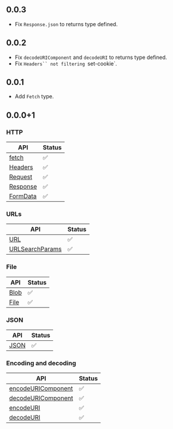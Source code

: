 ## 0.0.3

- Fix `Response.json` to returns type defined.

## 0.0.2

- Fix `decodeURIComponent` and `decodeURI` to returns type defined.
- Fix ` Headers`` not filtering  `set-cookie`.

## 0.0.1

- Add `Fetch` type.

## 0.0.0+1

### HTTP

| API                                                                   | Status |
| --------------------------------------------------------------------- | ------ |
| [fetch](https://developer.mozilla.org/en-US/docs/Web/API/fetch)       | ✅     |
| [Headers](https://developer.mozilla.org/en-US/docs/Web/API/Headers)   | ✅     |
| [Request](https://developer.mozilla.org/en-US/docs/Web/API/Request)   | ✅     |
| [Response](https://developer.mozilla.org/en-US/docs/Web/API/Response) | ✅     |
| [FormData](https://developer.mozilla.org/en-US/docs/Web/API/FormData) | ✅     |

### URLs

| API                                                                                 | Status |
| ----------------------------------------------------------------------------------- | ------ |
| [URL](https://developer.mozilla.org/en-US/docs/Web/API/URL)                         | ✅     |
| [URLSearchParams](https://developer.mozilla.org/en-US/docs/Web/API/URLSearchParams) | ✅     |

### File

| API                                                           | Status |
| ------------------------------------------------------------- | ------ |
| [Blob](https://developer.mozilla.org/en-US/docs/Web/API/Blob) | ✅     |
| [File](https://developer.mozilla.org/en-US/docs/Web/API/File) | ✅     |

### JSON

| API                                                                                           | Status |
| --------------------------------------------------------------------------------------------- | ------ |
| [JSON](https://developer.mozilla.org/en-US/docs/Web/JavaScript/Reference/Global_Objects/JSON) | ✅     |

### Encoding and decoding

| API                                                                                                                       | Status |
| ------------------------------------------------------------------------------------------------------------------------- | ------ |
| [encodeURIComponent](https://developer.mozilla.org/en-US/docs/Web/JavaScript/Reference/Global_Objects/encodeURIComponent) | ✅     |
| [decodeURIComponent](https://developer.mozilla.org/en-US/docs/Web/JavaScript/Reference/Global_Objects/decodeURIComponent) | ✅     |
| [encodeURI](https://developer.mozilla.org/en-US/docs/Web/JavaScript/Reference/Global_Objects/encodeURI)                   | ✅     |
| [decodeURI](https://developer.mozilla.org/en-US/docs/Web/JavaScript/Reference/Global_Objects/decodeURI)                   | ✅     |

